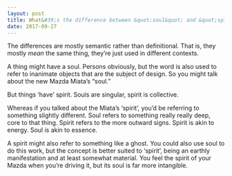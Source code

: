 ```yaml
---
layout: post
title: What&#39;s the difference between &quot;soul&quot; and &quot;spirit&quot;?
date: 2017-09-27
---
```


<p>The differences are mostly semantic rather than definitional. That is, they mostly <i>mean</i> the same thing, they’re just used in different contexts.</p><p>A thing might have a soul. Persons obviously, but the word is also used to refer to inanimate objects that are the subject of design. So you might talk about the new Mazda Miata’s “soul.”</p><p>But things ‘have’ spirit. Souls are singular, spirit is collective.</p><p>Whereas if you talked about the Miata’s ‘spirit’, you’d be referring to something slightly different. Soul refers to something really really deep, core to that thing. Spirit refers to the more outward signs. Spirit is akin to energy. Soul is akin to essence.</p><p>A spirit might also refer to something like a ghost. You could also use soul to do this work, but the concept is better suited to ‘spirit’, being an earthly manifestation and at least somewhat material. You feel the spirit of your Mazda when you’re driving it, but its soul is far more intangible.</p>
